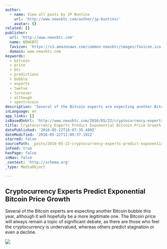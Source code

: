 ```yaml
---
author:
  - name: View all posts by JP Buntinx
    url: 'http://www.newsbtc.com/author/jp-buntinx/'
    avatar: {}
related: []
publisher:
  url: 'http://www.newsbtc.com'
  name: NEWSBTC
  favicon: 'https://s3.amazonaws.com/common-newsbtc/images/favicon.ico'
  domain: www.newsbtc.com
keywords:
  - bitcoin
  - price
  - btc
  - predictions
  - bubble
  - experts
  - twelve
  - turnover
  - although
  - spectrocoin
description: 'Several of the Bitcoin experts are expecting another Bitcoin bubble this year, although it will hopefully be a more legitimate one. The Bitcoin price will always remain a topic of significant debate, as there are those who feel the cryptocurrency is undervalued, whereas others predict stagnation or even a decline.'
inLanguage: en
app_links: []
isBasedOnUrl: 'http://www.newsbtc.com/2016/05/22/cryptocurrency-experts-predict-exponential-bitcoin-price-growth/'
title: Cryptocurrency Experts Predict Exponential Bitcoin Price Growth
datePublished: '2016-05-22T16:07:35.489Z'
dateModified: '2016-05-22T11:09:37.192Z'
starred: false
sourcePath: _posts/2016-05-22-cryptocurrency-experts-predict-exponential-bitcoin-price-gro.md
inFeed: true
hasPage: false
inNav: false
_context: 'http://schema.org'
_type: MediaObject

---
```

<article style=""><h1>Cryptocurrency Experts Predict Exponential Bitcoin Price Growth</h1><p>Several of the Bitcoin experts are expecting another Bitcoin bubble this year, although it will hopefully be a more legitimate one. The Bitcoin price will always remain a topic of significant debate, as there are those who feel the cryptocurrency is undervalued, whereas others predict stagnation or even a decline.</p><img src="http://s3.amazonaws.com/main-newsbtc-images/2016/05/22094120/shutterstock_173111051.jpg" /></article>